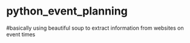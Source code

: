 # python_event_planning
#basically using beautiful soup to extract information from websites on event times
